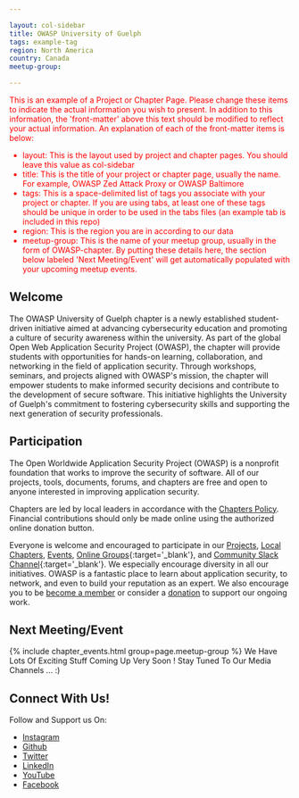 ```yaml
---

layout: col-sidebar
title: OWASP University of Guelph
tags: example-tag
region: North America
country: Canada
meetup-group:

---
```


<div style='color:red;'>

This is an example of a Project or Chapter Page.  Please change these items to indicate the actual information you wish to present.  In addition to this information, the 'front-matter' above this text should be modified to reflect your actual information.  An explanation of each of the front-matter items is below:

<ul>
<li>layout: This is the layout used by project and chapter pages.  You should leave this value as col-sidebar</li>

<li>title: This is the title of your project or chapter page, usually the name.  For example, OWASP Zed Attack Proxy or OWASP Baltimore</li>

<li>tags: This is a space-delimited list of tags you associate with your project or chapter.  If you are using tabs, at least one of these tags should be unique in order to be used in the tabs files (an example tab is included in this repo) </li>

<li>region: This is the region you are in according to our data</li>

<li>meetup-group: This is the name of your meetup group, usually in the form of OWASP-chapter.  By putting these details here, the section below labeled 'Next Meeting/Event' will get automatically populated with your upcoming meetup events.</li>
</ul>

</div>

## Welcome
The OWASP University of Guelph chapter is a newly established student-driven initiative aimed at advancing cybersecurity education and promoting a culture of security awareness within the university. As part of the global Open Web Application Security Project (OWASP), the chapter will provide students with opportunities for hands-on learning, collaboration, and networking in the field of application security. Through workshops, seminars, and projects aligned with OWASP's mission, the chapter will empower students to make informed security decisions and contribute to the development of secure software. This initiative highlights the University of Guelph's commitment to fostering cybersecurity skills and supporting the next generation of security professionals.


## Participation
The Open Worldwide Application Security Project (OWASP) is a nonprofit foundation that works to improve the security of software. All of our projects, tools, documents, forums, and chapters are free and open to anyone interested in improving application security. 

Chapters are led by local leaders in accordance with the [Chapters Policy](/www-policy/operational/chapters). Financial contributions should only be made online using the authorized online donation button. 

Everyone is welcome and encouraged to participate in our [Projects](/projects/), [Local Chapters](/chapters/), [Events](/events/), [Online Groups](https://groups.google.com/a/owasp.com/){:target='_blank'}, and [Community Slack Channel](https://owasp.slack.com/){:target='_blank'}. We especially encourage diversity in all our initiatives. OWASP is a fantastic place to learn about application security, to network, and even to build your reputation as an expert. We also encourage you to be [become a member](/membership/) or consider a [donation](/donate/) to support our ongoing work.

Next Meeting/Event <!-- You should keep this section as it will populate your meetup events -->
---------------------
{% include chapter_events.html group=page.meetup-group %}
We Have Lots Of Exciting Stuff Coming Up Very Soon ! Stay Tuned To Our Media Channels … :)

## Connect With Us!
Follow and Support us On:
- [Instagram](https://www.instagram.com/yourusername)
- [Github](https://github.com/yourusername)
- [Twitter](https://twitter.com/yourusername)
- [LinkedIn](https://www.linkedin.com/in/yourusername)
- [YouTube](https://www.youtube.com/c/yourusername)
- [Facebook](https://www.facebook.com/yourusername)

